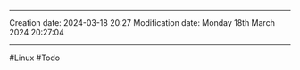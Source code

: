 

----
Creation date: 2024-03-18 20:27
Modification date: Monday 18th March 2024 20:27:04

----

#Linux 
#Todo 

